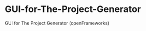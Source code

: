 GUI-for-The-Project-Generator
=============================

GUI for The Project Generator (openFrameworks) 
